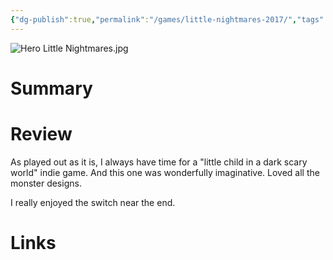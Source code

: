 ```yaml
---
{"dg-publish":true,"permalink":"/games/little-nightmares-2017/","tags":["games","streamed"],"created":"2024-07-23","updated":"2024-10-29"}
---
```



![Hero Little Nightmares.jpg](/img/user/Attachments/Hero%20Little%20Nightmares.jpg)

# Summary

# Review

As played out as it is, I always have time for a "little child in a dark scary world" indie game. And this one was wonderfully imaginative. Loved all the monster designs.

I really enjoyed the switch near the end.

# Links
